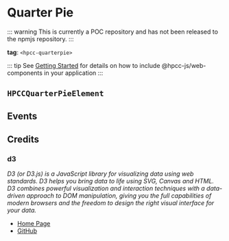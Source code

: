 # Quarter Pie

::: warning
This is currently a POC repository and has not been released to the npmjs repository.
:::

**tag**: `<hpcc-quarterpie>`

<ClientOnly>
  <hpcc-preview style="width:100%;height:400px">
    <hpcc-quarterpie style="width:100%;height:100%">
    </hpcc-quarterpie>
    <script>
      document.querySelector("hpcc-quarterpie").columns = ["Subject", "Score"];
      document.querySelector("hpcc-quarterpie").data = [
        ["Math", 88],
        ["English", 72],
        ["Science", 60],
        ["History", 50],
        ["Geography", 40],
        ["Biology", 30],
        ["Physics", 20],
        ["Chemistry", 10]
      ];
    </script>
  </hpcc-preview>
</ClientOnly>

::: tip
See [Getting Started](../../../README) for details on how to include @hpcc-js/web-components in your application
:::

## `HPCCQuarterPieElement`

## Events

## Credits

### d3

_D3 (or D3.js) is a JavaScript library for visualizing data using web standards. D3 helps you bring data to life using SVG, Canvas and HTML. D3 combines powerful visualization and interaction techniques with a data-driven approach to DOM manipulation, giving you the full capabilities of modern browsers and the freedom to design the right visual interface for your data._

* [Home Page](https://d3js.org/)
* [GitHub](https://github.com/d3/d3)
